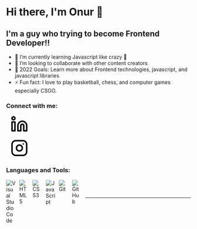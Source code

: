 # Hi there, I'm Onur 👋 



## I'm a guy who trying to become Frontend Developer!!

- 🌱 I’m currently learning Javascript like crazy 🤣
- 👯 I’m looking to collaborate with other content creators
- 🥅 2022 Goals: Learn more about Frontend technologies, javascript, and javascript libraries
- ⚡ Fun fact: I love to play basketball, chess, and computer games especially CSGO.


### Connect with me:


&nbsp;&nbsp;
[![website](./img/linkedin-light.svg)](https://www.linkedin.com/in/onur-egeli-b4b891192/)

&nbsp;&nbsp;
[![website](./img/instagram-light.svg)](https://www.instagram.com/onuregeliiii/)


### Languages and Tools:

<img align="left" alt="Visual Studio Code" width="26px" src="https://cdn.jsdelivr.net/gh/devicons/devicon/icons/vscode/vscode-original.svg" style="padding-right:10px;" />
<img align="left" alt="HTML5" width="26px" src="https://cdn.jsdelivr.net/gh/devicons/devicon/icons/html5/html5-original.svg" style="padding-right:10px;" />
<img align="left" alt="CSS3" width="26px" src="https://cdn.jsdelivr.net/gh/devicons/devicon/icons/css3/css3-original.svg" style="padding-right:10px;" />
<img align="left" alt="JavaScript" width="26px" src="https://cdn.jsdelivr.net/gh/devicons/devicon/icons/javascript/javascript-original.svg" style="padding-right:10px;" />
<img align="left" alt="Git" width="26px" src="https://cdn.jsdelivr.net/gh/devicons/devicon/icons/git/git-original.svg" style="padding-right:10px;" />
<img align="left" alt="GitHub" width="26px" src="https://user-images.githubusercontent.com/3369400/139448065-39a229ba-4b06-434b-bc67-616e2ed80c8f.png" style="padding-right:10px;" />

<br />
<br />

---
